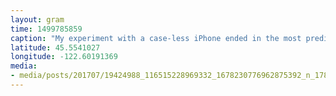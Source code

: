 ```yaml
---
layout: gram
time: 1499785859
caption: "My experiment with a case-less iPhone ended in the most predictable way possible. 🙄 #pdxbeehive"
latitude: 45.5541027
longitude: -122.60191369
media:
- media/posts/201707/19424988_116515228969332_1678230776962875392_n_17873578336094137.jpg
---
```

